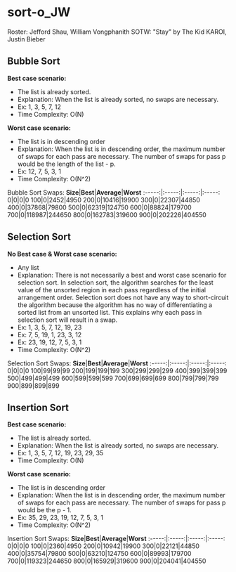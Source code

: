 # sort-o_JW
Roster: Jefford Shau, William Vongphanith
SOTW: "Stay" by The Kid KAROI, Justin Bieber

## Bubble Sort
**Best case scenario:**
- The list is already sorted.
- Explanation: When the list is already sorted, no swaps are necessary.
- Ex: 1, 3, 5, 7, 12
- Time Complexity: O(N)


**Worst case scenario:**
- The list is in descending order
- Explanation: When the list is in descending order, the maximum number of swaps for each pass are necessary. The number of swaps for pass p would be the length of the list - p.
- Ex: 12, 7, 5, 3, 1
- Time Complexity: O(N^2)

Bubble Sort Swaps:
**Size**|**Best**|**Average**|**Worst**
:-----:|:-----:|:-----:|:-----:
0|0|0|0
100|0|2452|4950
200|0|10416|19900
300|0|22307|44850
400|0|37868|79800
500|0|62319|124750
600|0|88824|179700
700|0|118987|244650
800|0|162783|319600
900|0|202226|404550

## Selection Sort
**No Best case & Worst case scenario:**
- Any list
- Explanation: There is not necessarily a best and worst case scenario for selection sort. In selection sort, the algorithm searches for the least value of the unsorted region in each pass regardless of the initial arrangement order. Selection sort does not have any way to short-circuit the algorithm because the algorithm has no way of differentiating a sorted list from an unsorted list. This explains why each pass in selection sort will result in a swap.
- Ex: 1, 3, 5, 7, 12, 19, 23
- Ex: 7, 5, 19, 1, 23, 3, 12
- Ex: 23, 19, 12, 7, 5, 3, 1
- Time Complexity: O(N^2)


Selection Sort Swaps:
**Size**|**Best**|**Average**|**Worst**
:-----:|:-----:|:-----:|:-----:
0|0|0|0
100|99|99|99
200|199|199|199
300|299|299|299
400|399|399|399
500|499|499|499
600|599|599|599
700|699|699|699
800|799|799|799
900|899|899|899

## Insertion Sort
**Best case scenario:**
- The list is already sorted.
- Explanation: When the list is already sorted, no swaps are necessary.
- Ex: 1, 3, 5, 7, 12, 19, 23, 29, 35
- Time Complexity: O(N)


**Worst case scenario:**
- The list is in descending order
- Explanation: When the list is in descending order, the maximum number of swaps for each pass are necessary. The number of swaps for pass p would be the p - 1.
- Ex: 35, 29, 23, 19, 12, 7, 5, 3, 1
- Time Complexity: O(N^2)

Insertion Sort Swaps:
**Size**|**Best**|**Average**|**Worst**
:-----:|:-----:|:-----:|:-----:
0|0|0|0
100|0|2360|4950
200|0|10942|19900
300|0|22121|44850
400|0|35754|79800
500|0|63210|124750
600|0|89993|179700
700|0|119323|244650
800|0|165929|319600
900|0|204041|404550
